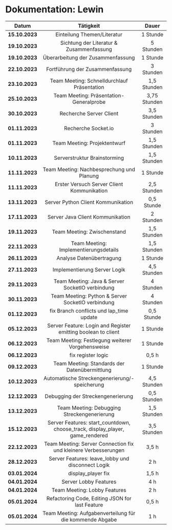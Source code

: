 # Dokumentation: Lewin

|     Datum      |                                   Tätigkeit                                   |    Dauer     |
|:--------------:|:-----------------------------------------------------------------------------:|:------------:|
| **15.10.2023** |                          Einteilung Themen/Literatur                          |   1 Stunde   | 
| **19.10.2023** |                   Sichtung der Literatur & Zusammenfassung                    |  5 Stunden   | 
| **19.10.2023** |                       Überarbeitung der Zusammenfassung                       |   1 Stunde   | 
| **22.10.2023** |                        Fortführung der Zusammenfassung                        |  3 Stunden   | 
| **23.10.2023** |                  Team Meeting: Schnelldurchlauf Präsentation                  | 1,5 Stunden  | 
| **25.10.2023** |                    Team Meeting: Präsentation-Generalprobe                    | 3,75 Stunden | 
| **30.10.2023** |                            Recherche Server Client                            | 3,5 Stunden  |
| **01.11.2023** |                              Recherche Socket.io                              |  3 Stunden   |
| **01.11.2023** |                         Team Meeting: Projektentwurf                          | 1,5 Stunden  |
| **10.11.2023** |                         Serverstruktur Brainstorming                          | 1,5 Stunden  |
| **11.11.2023** |                   Team Meeting: Nachbesprechung und Planung                   |   1 Stunde   |
| **11.11.2023** |                  Erster Versuch Server Client Kommunikation                   | 2,5 Stunden  |
| **13.11.2023** |                      Server Python Client Kommunikation                       |  0,5 Stunde  |
| **17.11.2023** |                       Server Java Client Kommunikation                        |  2 Stunden   |
| **19.11.2023** |                          Team Meeting: Zwischenstand                          | 1,5 Stunden  |
| **22.11.2023** |                     Team Meeting: Implementierungsdetails                     | 1,5 Stunden  |
| **26.11.2023** |                           Analyse Datenübertragung                            |   1 Stunde   |
| **27.11.2023** |                         Implementierung Server Logik                          | 4,5 Stunden  |
| **29.11.2023** |                Team Meeting: Java & Server SocketIO verbindung                |  4 Stunden   |
| **30.11.2023** |               Team Meeting: Python & Server SocketIO verbindung               |  4 Stunden   |
| **01.12.2023** |                   fix Branch conflicts und lap_time update                    |  0,5 Stunde  |
| **05.12.2023** |         Server Feature: Login and Register emitting boolean to client         |   1 Stunde   |
| **06.12.2023** |               Team Meeting: Festlegung weiterer Vorgehensweise                |   1 Stunde   |
| **06.12.2023** |                              fix register logic                               |    0,5 h     |
| **09.12.2023** |                 Team Meeting: Standards der Datenübermittlung                 |   1 Stunde   |
| **10.12.2023** |                 Automatische Streckengenerierung/-speicherung                 | 4,5 Stunden  |
| **12.12.2023** |                       Debugging der Streckengenerierung                       | 0,5 Stunden  |
| **13.12.2023** |                  Team Meeting: Debugging Streckengenerierung                  | 1,5 Stunden  |
| **15.12.2023** | Server Features: start_countdown, choose_track, display_player, game_rendered | 3,5 Stunden  |
| **22.12.2023** |        Team Meeting: Server Connection fix und kleinere Verbesserungen        |    3,5 h     |
| **28.12.2023** |               Server Features: leave_lobby und disconnect Logik               |     2 h      |
| **03.01.2024** |                              display_player fix                               |    1,5 h     |
| **04.01.2024** |                             Server Lobby Features                             |     4 h      |
| **04.01.2024** |                         Team Meeting: Lobby Features                          |     2 h      |
| **05.01.2024** |                Refactoring Code, Editing JSON for last Feature                |    0,5 h     |
| **05.01.2024** |           Team Meeting: Aufgabenverteilung für die kommende Abgabe            |     1 h      |